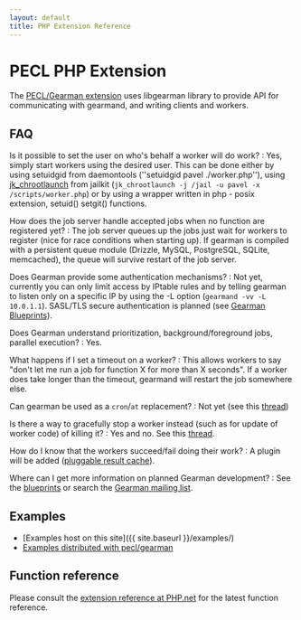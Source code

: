 ```yaml
---
layout: default
title: PHP Extension Reference
---
```


# PECL PHP Extension

The [PECL/Gearman extension](http://pecl.php.net/package/gearman) uses
libgearman library to provide API for communicating with gearmand, and
writing clients and workers.

## FAQ

Is it possible to set the user on who's behalf a worker will do work?
: Yes, simply start workers using the desired user. This can be done either by
  using setuidgid from daemontools (''setuidgid pavel ./worker.php''), using
  [jk_chrootlaunch](http://olivier.sessink.nl/jailkit/jk_chrootlaunch.8.html)
  from jailkit (`jk_chrootlaunch -j /jail -u pavel -x /scripts/worker.php`) or
  by using a wrapper written in php - posix extension, setuid() setgit()
  functions.

How does the job server handle accepted jobs when no function are registered yet?
: The job server queues up the jobs just wait for workers to register (nice for
  race conditions when starting up). If gearman is compiled with a persistent
  queue module (Drizzle, MySQL, PostgreSQL, SQLite, memcached), the queue will
  survive restart of the job server.

Does Gearman provide some authentication mechanisms?
: Not yet, currently you can only limit access by IPtable rules and by telling
  gearman to listen only on a specific IP by using the -L option
  (`gearmand -vv -L 10.0.1.1`). SASL/TLS secure authentication is planned
  (see [Gearman Blueprints](https://blueprints.launchpad.net/gearmand)).

Does Gearman understand prioritization, background/foreground jobs, parallel execution?
: Yes.

What happens if I set a timeout on a worker?
: This allows workers to say "don't let me run a job for function X for more
  than X seconds". If a worker does take longer than the timeout, gearmand will
  restart the job somewhere else.

Can gearman be used as a `cron`/`at` replacement?
: Not yet (see this [thread](http://groups.google.com/group/gearman/browse_thread/thread/b9891649fb08d16b))

Is there a way to gracefully stop a worker instead (such as for update of worker code) of killing it?
: Yes and no. See this [thread](http://groups.google.com/group/gearman/browse_thread/thread/493e88930efffe46).

How do I know that the workers succeed/fail doing their work?
: A plugin will be added ([pluggable result cache](https://blueprints.launchpad.net/gearmand)).

Where can I get more information on planned Gearman development?
: See the [blueprints](https://blueprints.launchpad.net/gearmand) or search
  the [Gearman mailing list](http://groups.google.com/group/gearman).

## Examples

 * [Examples host on this site]({{ site.baseurl }}/examples/)
 * [Examples distributed with pecl/gearman](http://svn.php.net/viewvc/pecl/gearman/trunk/examples/)

## Function reference

Please consult the [extension reference at PHP.net](http://docs.php.net/manual/en/book.gearman.php)
for the latest function reference.